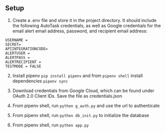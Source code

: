 ## Setup

1. Create a .env file and store it in the project directory. It should include the following AutoTask credentials, as well as Google credentials for the email alert email address, password, and recipient email address:

```
USERNAME =
SECRET=
APIINTEGRATIONCODE=
ALERTUSER =
ALERTPASS =
ALERTRECIPIENT =
TESTMODE = FALSE
```

2. Install pipenv `pip install pipenv` and from `pipenv shell` install dependencies `pipenv sync`

3. Download credentials from Google Cloud, which can be found under OAuth 2.0 Client IDs. Save the file as credentials.json

4. From pipenv shell, run `python g_auth.py` and use the url to authenticate

5. From pipenv shell, run `python db_init.py` to initialize the database

6. From pipenv shell, run `python app.py`
